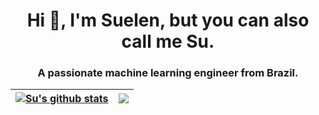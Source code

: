 <h1 align="center">Hi 👋, I'm Suelen, but you can also call me Su.</h1>
<h3 align="center">A passionate machine learning engineer from Brazil.</h3>






| <a href="https://github.com/suebatista/github-readme-stats"><img align="center" src="https://github-readme-stats.vercel.app/api?username=suebatista&show_icons=true&include_all_commits=true&theme=buefy&hide_border=true&rank_icon=github" alt="Su's github stats" /></a> | <a href="https://github.com/suebatista/github-readme-stats"><img align="center" src="https://github-readme-stats.vercel.app/api/top-langs/?username=suebatista&layout=compact&theme=buefy&hide_border=true" /></a> |
| ------------- | ------------- |



